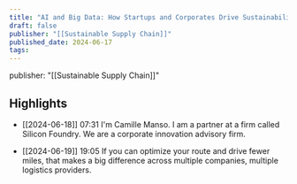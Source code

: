 ```yaml
---
title: "AI and Big Data: How Startups and Corporates Drive Sustainability Together"
draft: false
publisher: "[[Sustainable Supply Chain]]"
published_date: 2024-06-17
tags:
---
```

publisher: "[[Sustainable Supply Chain]]"


## Highlights
* [[2024-06-18]] 07:31  I'm Camille Manso. I am a partner at a firm called Silicon Foundry. We are a corporate innovation advisory firm.

* [[2024-06-19]] 19:05  If you can optimize your route and drive fewer miles, that makes a big difference across multiple companies, multiple logistics providers.

